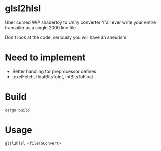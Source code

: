 # glsl2hlsl
Uber cursed WIP shadertoy to Unity converter
Y'all ever write your entire transpiler as a single 2000 line file

Don't look at the code, seriously you will have an aneurism

# Need to implement
- Better handling for preprocessor defines
- texelFetch, floatBitsToInt, intBitsToFloat

# Build
`cargo build`

# Usage
`glsl2hlsl <fileToConvert>`
